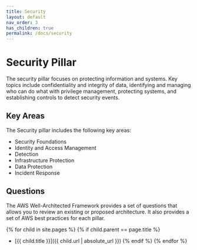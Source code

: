 ```yaml
---
title: Security
layout: default
nav_order: 3
has_children: true
permalink: /docs/security
---
```


# Security Pillar

The security pillar focuses on protecting information and systems. Key topics include confidentiality and integrity of data, identifying and managing who can do what with privilege management, protecting systems, and establishing controls to detect security events.

## Key Areas

The Security pillar includes the following key areas:

- Security Foundations
- Identity and Access Management
- Detection
- Infrastructure Protection
- Data Protection
- Incident Response

## Questions

The AWS Well-Architected Framework provides a set of questions that allows you to review an existing or proposed architecture. It also provides a set of AWS best practices for each pillar.

{% for child in site.pages %}
  {% if child.parent == page.title %}
  - [{{ child.title }}]({{ child.url | absolute_url }})
  {% endif %}
{% endfor %}
